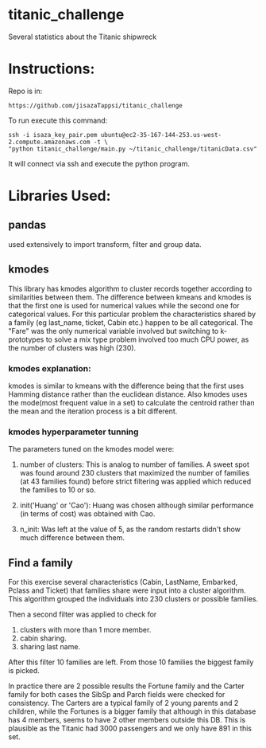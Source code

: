 # titanic_challenge
Several statistics about the Titanic shipwreck


# Instructions:

Repo is in:

    https://github.com/jisazaTappsi/titanic_challenge

To run execute this command:

    ssh -i isaza_key_pair.pem ubuntu@ec2-35-167-144-253.us-west-2.compute.amazonaws.com -t \
    "python titanic_challenge/main.py ~/titanic_challenge/titanicData.csv"

It will connect via ssh and execute the python program.

# Libraries Used:

## pandas

used extensively to import transform, filter and group data.


## kmodes

This library has kmodes algorithm to cluster records together according to similarities between them.
The difference between kmeans and kmodes is that the first one is used for numerical values while the second one for 
categorical values. For this particular problem the characteristics shared by a family (eg last_name, ticket, Cabin etc.)
happen to be all categorical. The "Fare" was the only numerical variable involved but switching to k-prototypes to
solve a mix type problem involved too much CPU power, as the number of clusters was high (230).

### kmodes explanation:

kmodes is similar to kmeans with the difference being that the first uses Hamming distance rather than the euclidean
distance. Also kmodes uses the mode(most frequent value in a set) to calculate the centroid rather than the mean and
the iteration process is a bit different.

### kmodes hyperparameter tunning

The parameters tuned on the kmodes model were:

1. number of clusters: This is analog to number of families. A sweet spot was found around 230 clusters that maximized
the number of families (at 43 families found) before strict filtering was applied which reduced the families to 10 or so.

2. init('Huang' or 'Cao'): Huang was chosen although similar performance (in terms of cost) was obtained with Cao.

3. n_init: Was left at the value of 5, as the random restarts didn't show much difference between them.


## Find a family

For this exercise several characteristics (Cabin, LastName, Embarked, Pclass and Ticket) that families
share were input into a cluster algorithm. This algorithm grouped the individuals into 230 clusters or possible families.

Then a second filter was applied to check for
1. clusters with more than 1 more member.
2. cabin sharing.
3. sharing last name.

After this filter 10 families are left. From those 10 families the biggest family is picked.

In practice there are 2 possible results the Fortune family and the Carter family for both cases the SibSp and Parch
fields were checked for consistency. The Carters are a typical family of 2 young parents and 2 children, while the 
Fortunes is a bigger family that although in this database has 4 members, seems to have 2 other members outside this DB.
This is plausible as the Titanic had 3000 passengers and we only have 891 in this set.